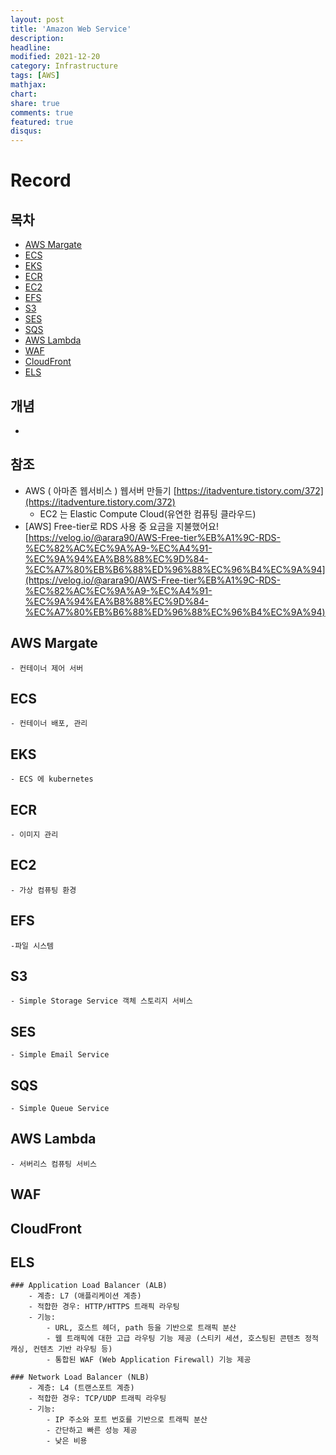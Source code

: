 ```yaml
---
layout: post
title: 'Amazon Web Service'
description:
headline:
modified: 2021-12-20
category: Infrastructure
tags: [AWS]
mathjax:
chart:
share: true
comments: true
featured: true
disqus:
---
```


# Record


## 목차

-   [AWS Margate](#AWS-Margate)
-   [ECS](#ECS)
-   [EKS](#EKS)
-   [ECR](#ECR)
-   [EC2](#EC2)
-   [EFS](#EFS)
-   [S3](#S3)
-   [SES](#SES)
-   [SQS](#SQS)
-   [AWS Lambda](#AWS-Lambda)
-   [WAF](#WAF)
-   [CloudFront](#CloudFront)
-   [ELS](#ELS)

## 개념

-

## 참조

-   AWS ( 아마존 웹서비스 ) 웹서버 만들기 [https://itadventure.tistory.com/372](https://itadventure.tistory.com/372)
    -   EC2 는 Elastic Compute Cloud(유연한 컴퓨팅 클라우드)
-   [AWS] Free-tier로 RDS 사용 중 요금을 지불했어요! [https://velog.io/@arara90/AWS-Free-tier%EB%A1%9C-RDS-%EC%82%AC%EC%9A%A9-%EC%A4%91-%EC%9A%94%EA%B8%88%EC%9D%84-%EC%A7%80%EB%B6%88%ED%96%88%EC%96%B4%EC%9A%94](https://velog.io/@arara90/AWS-Free-tier%EB%A1%9C-RDS-%EC%82%AC%EC%9A%A9-%EC%A4%91-%EC%9A%94%EA%B8%88%EC%9D%84-%EC%A7%80%EB%B6%88%ED%96%88%EC%96%B4%EC%9A%94)

## AWS Margate 
    - 컨테이너 제어 서버

## ECS
    - 컨테이너 배포, 관리

## EKS
    - ECS 에 kubernetes

## ECR
    - 이미지 관리

## EC2
    - 가상 컴퓨팅 환경

## EFS
    -파일 시스템

## S3
    - Simple Storage Service 객체 스토리지 서비스

## SES
    - Simple Email Service

## SQS
    - Simple Queue Service

## AWS Lambda
    - 서버리스 컴퓨팅 서비스

## WAF

## CloudFront

## ELS
    ### Application Load Balancer (ALB)
        - 계층: L7 (애플리케이션 계층)
        - 적합한 경우: HTTP/HTTPS 트래픽 라우팅
        - 기능:
            - URL, 호스트 헤더, path 등을 기반으로 트래픽 분산
            - 웹 트래픽에 대한 고급 라우팅 기능 제공 (스티키 세션, 호스팅된 콘텐츠 정적 캐싱, 컨텐츠 기반 라우팅 등)
            - 통합된 WAF (Web Application Firewall) 기능 제공

    ### Network Load Balancer (NLB)
        - 계층: L4 (트랜스포트 계층)
        - 적합한 경우: TCP/UDP 트래픽 라우팅
        - 기능:
            - IP 주소와 포트 번호를 기반으로 트래픽 분산
            - 간단하고 빠른 성능 제공
            - 낮은 비용